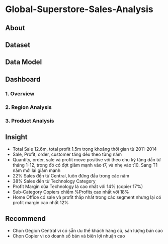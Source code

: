 # Global-Superstore-Sales-Analysis
## About
## Dataset
## Data Model
## Dashboard
### 1. Overview
### 2. Region Analysis
### 3. Product Analysis
## Insight
- Total Sale 12.6m, total profit 1.5m trong khoảng thời gian từ 2011-2014
- Sale, Profit, order, customer tăng đều theo từng năm
- Quantity, order, sale và profit move positive với theo chu kỳ tăng dần từ tháng 1-12, trong đó có đợt giảm mạnh vào t7, và nhẹ vào t10. Sang T1 năm mới lại giảm mạnh
- 22% Sales đến từ Central, luôn đứng đầu trong các năm
- 38% Sales đến từ Technology Category					
- Profit Margin của Technology là cao nhất với 14% (copier 17%)													
- Sub-Category Copiers chiếm %Profits cao nhất với 18% 	
- Home Office có sale và profit thấp nhất trong các segment nhưng lại có profit margin cao nhất 12%

## Recommend
- Chọn Gegion Central vì có sẵn ưu thế khách hàng cũ, sản lượng bán cao
- Chọn Copier vì có doanh số bán và biên lợi nhuận cao
